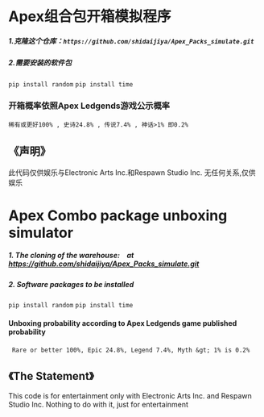 # Apex组合包开箱模拟程序

##### 1.克隆这个仓库：`https://github.com/shidaijiya/Apex_Packs_simulate.git`

##### 2.需要安装的软件包
`pip install random`
`pip install time`
### 开箱概率依照Apex Ledgends游戏公示概率
```
稀有或更好100% , 史诗24.8% , 传说7.4% , 神话>1% 即0.2%
```
## **《声明》**
此代码仅供娱乐与Electronic Arts Inc.和Respawn Studio Inc.
无任何关系,仅供娱乐
# Apex Combo package unboxing simulator

##### 1. The cloning of the warehouse: ` ` at https://github.com/shidaijiya/Apex_Packs_simulate.git

##### 2. Software packages to be installed
`pip install random`
`pip install time`
#### Unboxing probability according to Apex Ledgends game published probability
` ` `
Rare or better 100%, Epic 24.8%, Legend 7.4%, Myth &gt; 1% is 0.2%
` ` `
## **《The Statement》**
This code is for entertainment only with Electronic Arts Inc. and Respawn Studio Inc.
Nothing to do with it, just for entertainment